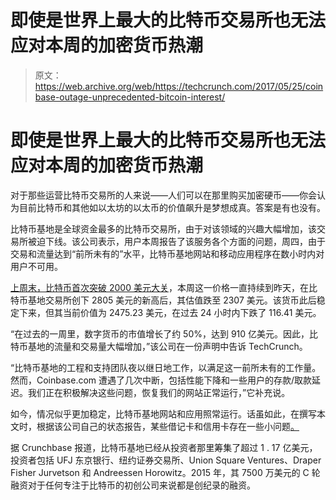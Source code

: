 # 即使是世界上最大的比特币交易所也无法应对本周的加密货币热潮

> 原文：<https://web.archive.org/web/https://techcrunch.com/2017/05/25/coinbase-outage-unprecedented-bitcoin-interest/>

# 即使是世界上最大的比特币交易所也无法应对本周的加密货币热潮

对于那些运营比特币交易所的人来说——人们可以在那里购买加密硬币——你会认为目前比特币和其他如以太坊的以太币的价值飙升是梦想成真。答案是有也没有。

比特币基地是全球资金最多的比特币交易所，由于对该领域的兴趣大幅增加，该交易所被迫下线。该公司表示，用户本周报告了该服务各个方面的问题，周四，由于交易和流量达到“前所未有的”水平，比特币基地网站和移动应用程序在数小时内对用户不可用。

[上周末，比特币首次突破 2000 美元大关](https://web.archive.org/web/20230403082533/https://techcrunch.com/2017/05/20/btc2k/)，本周这一价格一直持续到昨天，在比特币基地交易所创下 2805 美元的新高后，其估值跌至 2307 美元。该货币此后稳定下来，但其当前价值为 2475.23 美元，在过去 24 小时内下跌了 116.41 美元。

“在过去的一周里，数字货币的市值增长了约 50%，达到 910 亿美元。因此，比特币基地的流量和交易量大幅增加，”该公司在一份声明中告诉 TechCrunch。

“比特币基地的工程和支持团队夜以继日地工作，以满足这一前所未有的工作量。然而，Coinbase.com 遭遇了几次中断，包括性能下降和一些用户的存款/取款延迟。我们正在积极解决这些问题，恢复我们的网站正常运行，”它补充说。

如今，情况似乎更加稳定，比特币基地网站和应用照常运行。话虽如此，在撰写本文时，根据该公司自己的状态报告，某些借记卡和信用卡存在一些小问题[。](https://web.archive.org/web/20230403082533/https://status.coinbase.com/)

据 Crunchbase 报道，比特币基地已经从投资者那里筹集了超过 1 . 17 亿美元，投资者包括 UFJ 东京银行、纽约证券交易所、Union Square Ventures、Draper Fisher Jurvetson 和 Andreessen Horowitz。2015 年，其 7500 万美元的 C 轮融资对于任何专注于比特币的初创公司来说都是创纪录的融资。